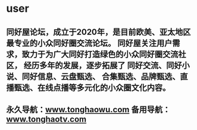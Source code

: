 # user
   同好屋论坛，成立于2020年，是目前欧美、亚太地区最专业的小众同好圈交流论坛。
   同好屋关注用户需求，致力于为广大同好打造绿色的小众同好圈交流社区，
   经历多年的发展，逐步拓展了
   同好交流、同好小说、同好信息、云盘甄选、
   合集甄选、品牌甄选、直播甄选、在线点播等多元化的小众圈文化内容。
   ------------------------------------
   永久导航：www.tonghaowu.com 
   备用导航：www.tonghaotv.com 
   ------------------------------------

